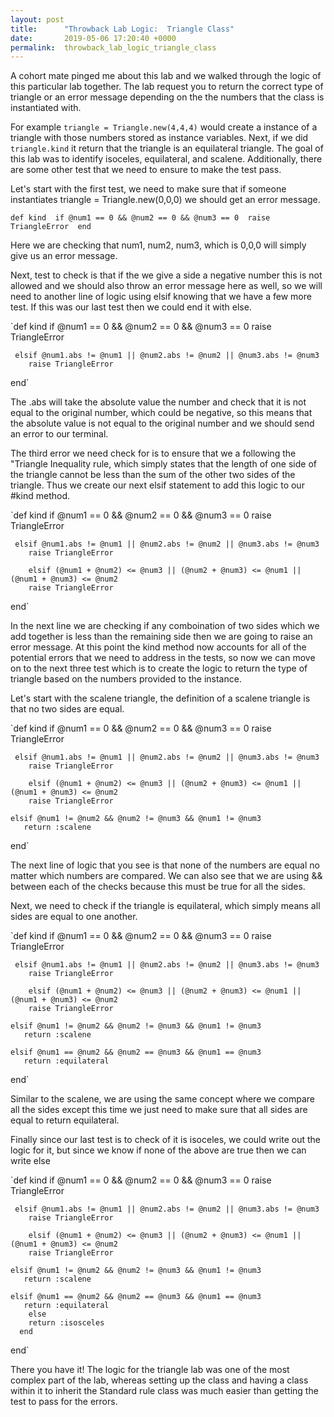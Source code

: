 ```yaml
---
layout: post
title:      "Throwback Lab Logic:  Triangle Class"
date:       2019-05-06 17:20:40 +0000
permalink:  throwback_lab_logic_triangle_class
---
```



A cohort mate pinged me about this lab and we walked through the logic of this particular lab together. The lab request you to return the correct type of triangle or an error message depending on the the numbers that the class is instantiated with. 

For example `triangle = Triangle.new(4,4,4)` would create a instance of a triangle with those numbers stored as instance variables. Next, if we did `triangle.kind` it return that the triangle is an equilateral triangle. The goal of this lab was to identify isoceles, equilateral, and scalene. Additionally, there are some other test that we need to ensure to make the test pass.

Let's start with the first test, we need to make sure that if someone instantiates triangle = Triangle.new(0,0,0) we should get an error message.

`def kind 
   if @num1 == 0 && @num2 == 0 && @num3 == 0 
	 raise TriangleError 
end`

Here we are checking that num1, num2, num3, which is 0,0,0 will simply give us an error message.

Next, test to check is that if the we give a side a negative number this is not allowed and we should also throw an error message here as well, so we will need to another line of logic using elsif knowing that we have a few more test. If this was our last test then we could end it with else.

`def kind 
   if @num1 == 0 && @num2 == 0 && @num3 == 0 
	 raise TriangleError 
	 
	 elsif @num1.abs != @num1 || @num2.abs != @num2 || @num3.abs != @num3
        raise TriangleError 
end`

The .abs will take the absolute value the number and check that it is not equal to the original number, which could be negative, so this means that the absolute value is not equal to the original number and we should send an error to our terminal.


The third error we need check for is to ensure that we a following the "Triangle Inequality rule, which simply states that the length of one side of the triangle cannot be less than the sum of the other two sides of the triangle. Thus we create our next elsif statement to add this logic to our #kind method.

`def kind 
   if @num1 == 0 && @num2 == 0 && @num3 == 0 
	 raise TriangleError 
	 
	 elsif @num1.abs != @num1 || @num2.abs != @num2 || @num3.abs != @num3
        raise TriangleError 
		
		elsif (@num1 + @num2) <= @num3 || (@num2 + @num3) <= @num1 || (@num1 + @num3) <= @num2
        raise TriangleError

end`

In the next line we are checking if any comboination of two sides which we add together is less than the remaining side then we are going to raise an error message. At this point the kind method now accounts for all of the potential errors that we need to address in the tests, so now we can move on to the next three test which is to create the logic to return the type of triangle based on the numbers provided to the instance.

Let's start with the scalene triangle, the definition of a scalene triangle is that no two sides are equal.

`def kind 
   if @num1 == 0 && @num2 == 0 && @num3 == 0 
	 raise TriangleError 
	 
	 elsif @num1.abs != @num1 || @num2.abs != @num2 || @num3.abs != @num3
        raise TriangleError 
		
		elsif (@num1 + @num2) <= @num3 || (@num2 + @num3) <= @num1 || (@num1 + @num3) <= @num2
        raise TriangleError
  
	elsif @num1 != @num2 && @num2 != @num3 && @num1 != @num3
       return :scalene

end`

The next line of logic that you see is that none of the numbers are equal no matter which numbers are compared. We can also see that we are using && between each of the checks because this must be true for all the sides.

Next, we need to check if the triangle is equilateral, which simply means all sides are equal to one another. 

`def kind 
   if @num1 == 0 && @num2 == 0 && @num3 == 0 
	 raise TriangleError 
	 
	 elsif @num1.abs != @num1 || @num2.abs != @num2 || @num3.abs != @num3
        raise TriangleError 
		
		elsif (@num1 + @num2) <= @num3 || (@num2 + @num3) <= @num1 || (@num1 + @num3) <= @num2
        raise TriangleError
  
	elsif @num1 != @num2 && @num2 != @num3 && @num1 != @num3
       return :scalene
			 
	elsif @num1 == @num2 && @num2 == @num3 && @num1 == @num3
       return :equilateral

end`


Similar to the scalene, we are using the same concept where we compare all the sides except this time we just need to make sure that all sides are equal to return equilateral.

Finally since our last test is to check of it is isoceles, we could write out the logic for it, but since we know if none of the above are true then we can write else

`def kind 
   if @num1 == 0 && @num2 == 0 && @num3 == 0 
	 raise TriangleError 
	 
	 elsif @num1.abs != @num1 || @num2.abs != @num2 || @num3.abs != @num3
        raise TriangleError 
		
		elsif (@num1 + @num2) <= @num3 || (@num2 + @num3) <= @num1 || (@num1 + @num3) <= @num2
        raise TriangleError
  
	elsif @num1 != @num2 && @num2 != @num3 && @num1 != @num3
       return :scalene
			 
	elsif @num1 == @num2 && @num2 == @num3 && @num1 == @num3
       return :equilateral
		else
        return :isosceles 
      end
end`

There you have it! The logic for the triangle lab was one of the most complex part of the lab, whereas setting up the class and having a class within it to inherit the Standard rule class was much easier than getting the test to pass for the errors.












